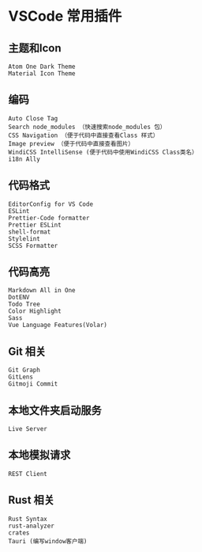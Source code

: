 # VSCode 常用插件
## 主题和Icon
```
Atom One Dark Theme
Material Icon Theme 
```

## 编码
```
Auto Close Tag
Search node_modules （快速搜索node_modules 包）
CSS Navigation （便于代码中直接查看Class 样式）
Image preview （便于代码中直接查看图片）
WindiCSS IntelliSense (便于代码中使用WindiCSS Class类名）
i18n Ally
```

## 代码格式
```
EditorConfig for VS Code 
ESLint 
Prettier-Code formatter
Prettier ESLint
shell-format
Stylelint
SCSS Formatter
```

## 代码高亮
```
Markdown All in One
DotENV
Todo Tree
Color Highlight
Sass
Vue Language Features(Volar)
```

## Git 相关
```
Git Graph
GitLens
Gitmoji Commit
```

## 本地文件夹启动服务
```
Live Server
```

## 本地模拟请求
```
REST Client
```

## Rust 相关
```
Rust Syntax
rust-analyzer
crates
Tauri (编写window客户端)
```